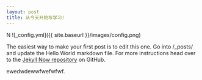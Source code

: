 ```yaml
---
layout: post
title: 从今天开始写学习!
---
```

N
![_config.yml]({{ site.baseurl }}/images/config.png)

The easiest way to make your first post is to edit this one. Go into /_posts/ and update the Hello World markdown file. For more instructions head over to the [Jekyll Now repository](https://github.com/barryclark/jekyll-now) on GitHub.

ewedwdewwfwefwfwf.

